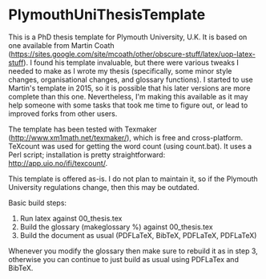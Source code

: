 # PlymouthUniThesisTemplate
This is a PhD thesis template for Plymouth University, U.K. It is based on one available from Martin Coath (https://sites.google.com/site/mcoath/other/obscure-stuff/latex/uop-latex-stuff). I found his template invaluable, but there were various tweaks I needed to make as I wrote my thesis (specifically, some minor style changes, organisational changes, and glossary functions). I started to use Martin's template in 2015, so it is possible that his later versions are more complete than this one. Nevertheless, I'm making this available as it may help someone with some tasks that took me time to figure out, or lead to improved forks from other users.

The template has been tested with Texmaker (http://www.xm1math.net/texmaker/), which is free and cross-platform. TeXcount was used for getting the word count (using count.bat). It uses a Perl script; installation is pretty straightforward: http://app.uio.no/ifi/texcount/.

This template is offered as-is. I do not plan to maintain it, so if the Plymouth University regulations change, then this may be outdated.

Basic build steps:
1. Run latex against 00_thesis.tex
2. Build the glossary (makeglossary %) against 00_thesis.tex
3. Build the document as usual (PDFLaTeX, BibTeX, PDFLaTeX, PDFLaTeX)

Whenever you modify the glossary then make sure to rebuild it as in step 3, otherwise you can continue to just build as usual using PDFLaTex and BibTeX.

